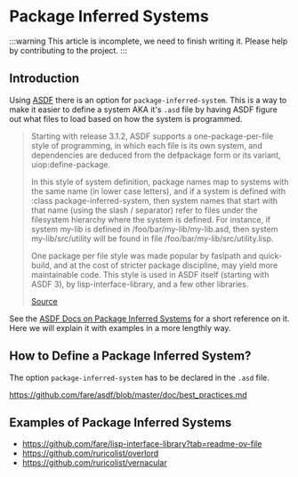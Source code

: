 # Package Inferred Systems

:::warning
This article is incomplete, we need to finish writing it. Please help by contributing to the project.
:::

## Introduction

Using [ASDF](https://asdf.common-lisp.dev/) there is an option for `package-inferred-system`. This is a way to make it easier to define a system AKA it's `.asd` file by having ASDF figure out what files to load based on how the system is programmed.

> Starting with release 3.1.2, ASDF supports a one-package-per-file style of programming, in which each file is its own system, and dependencies are deduced from the defpackage form or its variant, uiop:define-package.
>
>In this style of system definition, package names map to systems with the same name (in lower case letters), and if a system is defined with :class package-inferred-system, then system names that start with that name (using the slash / separator) refer to files under the filesystem hierarchy where the system is defined. For instance, if system my-lib is defined in /foo/bar/my-lib/my-lib.asd, then system my-lib/src/utility will be found in file /foo/bar/my-lib/src/utility.lisp.
>
>One package per file style was made popular by faslpath and quick-build, and at the cost of stricter package discipline, may yield more maintainable code. This style is used in ASDF itself (starting with ASDF 3), by lisp-interface-library, and a few other libraries.
>
> [Source](https://asdf.common-lisp.dev/asdf/The-package_002dinferred_002dsystem-extension.html)

See the [ASDF Docs on Package Inferred Systems](https://asdf.common-lisp.dev/asdf/The-package_002dinferred_002dsystem-extension.html) for a short reference on it. Here we will explain it with examples in a more lengthly way.

## How to Define a Package Inferred System?

The option `package-inferred-system` has to be declared in the `.asd` file.

https://github.com/fare/asdf/blob/master/doc/best_practices.md

## Examples of Package Inferred Systems

- https://github.com/fare/lisp-interface-library?tab=readme-ov-file
- https://github.com/ruricolist/overlord
- https://github.com/ruricolist/vernacular
